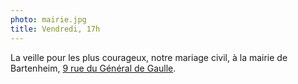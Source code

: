 ```yaml
---
photo: mairie.jpg
title: Vendredi, 17h
---
```

La veille pour les plus courageux, notre mariage civil, à la mairie de Bartenheim, [9 rue du Général de Gaulle](https://www.google.fr/maps/place/Bartenheim/@47.6342212,7.4767671,16z/).
